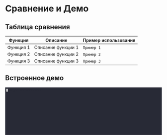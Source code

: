 # Сравнение и Демо

## Таблица сравнения

| Функция        | Описание                          | Пример использования |
| -------------- | --------------------------------- | -------------------- |
| Функция 1      | Описание функции 1                | `Пример 1`           |
| Функция 2      | Описание функции 2                | `Пример 2`           |
| Функция 3      | Описание функции 3                | `Пример 3`           |

## Встроенное демо
![Image](623022.gif)



